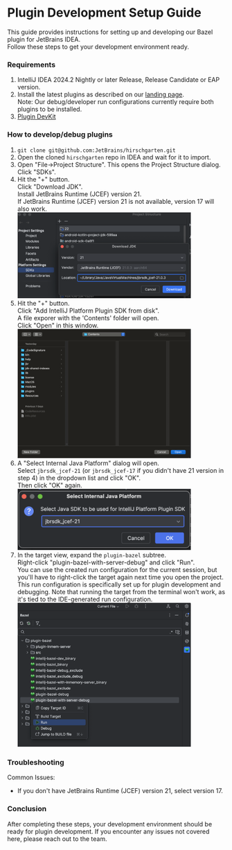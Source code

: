 # Plugin Development Setup Guide

This guide provides instructions for setting up and developing our Bazel plugin for JetBrains IDEA.  
Follow these steps to get your development environment ready.

### Requirements

1) IntelliJ IDEA 2024.2 Nightly or later Release, Release Candidate or EAP version.
2) Install the latest plugins as described on our [landing page](https://lp.jetbrains.com/new-bazel-plugin/#:~:text=Install%20plugin).  
   Note: Our debug/developer run configurations currently require both plugins to be installed.
3) [Plugin DevKit](https://plugins.jetbrains.com/plugin/22851-plugin-devkit/versions/stable)

### How to develop/debug plugins

1) `git clone git@github.com:JetBrains/hirschgarten.git`
2) Open the cloned `hirschgarten` repo in IDEA and wait for it to import.
3) Open "File->Project Structure". This opens the Project Structure dialog.  
   Click "SDKs".
4) Hit the "+" button.  
   Click "Download JDK".  
   Install JetBrains Runtime (JCEF) version 21.  
   If JetBrains Runtime (JCEF) version 21 is not available, version 17 will also work.  
   <img src="../files/DEVELOPMENT_SETUP_1.png" width="400">
5) Hit the "+" button.  
   Click "Add IntelliJ Platform Plugin SDK from disk".  
   A file exporer with the 'Contents' folder will open.  
   Click "Open" in this window.  
   <img src="../files/DEVELOPMENT_SETUP_2.png" width="400">
6) A "Select Internal Java Platform" dialog will open.  
   Select `jbrsdk_jcef-21` (or `jbrsdk_jcef-17` if you didn't have 21 version in step 4) in the dropdown list and click "OK".  
   Then click "OK" again.  
   <img src="../files/DEVELOPMENT_SETUP_3.png" width="400">
7) In the target view, expand the `plugin-bazel` subtree.  
   Right-click "plugin-bazel-with-server-debug" and click "Run".  
   You can use the created run configuration for the current session, but you'll have to right-click the target again next time you open the project.  
   This run configuration is specifically set up for plugin development and debugging. Note that running the target from the terminal won't work, as it's tied to the IDE-generated run configuration.  
   <img src="../files/DEVELOPMENT_SETUP_4.png" width="400">

### Troubleshooting

Common Issues:
- If you don't have JetBrains Runtime (JCEF) version 21, select version 17. 

### Conclusion

After completing these steps, your development environment should be ready for plugin development. If you encounter any issues not covered here, please reach out to the team.